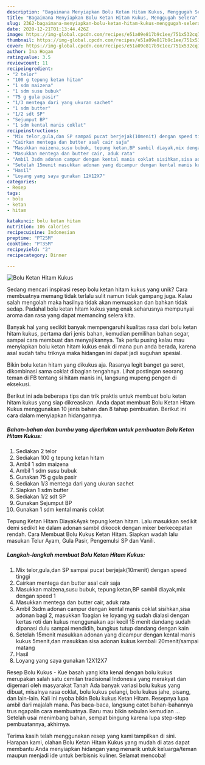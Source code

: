 ```yaml
---
description: "Bagaimana Menyiapkan Bolu Ketan Hitam Kukus, Menggugah Selera"
title: "Bagaimana Menyiapkan Bolu Ketan Hitam Kukus, Menggugah Selera"
slug: 2362-bagaimana-menyiapkan-bolu-ketan-hitam-kukus-menggugah-selera
date: 2020-12-21T01:13:44.426Z
image: https://img-global.cpcdn.com/recipes/e51a09e817b9c1ee/751x532cq70/bolu-ketan-hitam-kukus-foto-resep-utama.jpg
thumbnail: https://img-global.cpcdn.com/recipes/e51a09e817b9c1ee/751x532cq70/bolu-ketan-hitam-kukus-foto-resep-utama.jpg
cover: https://img-global.cpcdn.com/recipes/e51a09e817b9c1ee/751x532cq70/bolu-ketan-hitam-kukus-foto-resep-utama.jpg
author: Ina Hogan
ratingvalue: 3.5
reviewcount: 11
recipeingredient:
- "2 telor"
- "100 g tepung ketan hitam"
- "1 sdm maizena"
- "1 sdm susu bubuk"
- "75 g gula pasir"
- "1/3 mentega dari yang ukuran sachet"
- "1 sdm butter"
- "1/2 sdt SP"
- "Sejumput BP"
- "1 sdm kental manis coklat"
recipeinstructions:
- "Mix telor,gula,dan SP sampai pucat berjejak(10menit) dengan speed tinggi"
- "Cairkan mentega dan butter asal cair saja"
- "Masukkan maizena,susu bubuk, tepung ketan,BP sambil diayak,mix dengan speed 1"
- "Masukkan mentega dan butter cair, aduk rata"
- "Ambil 3sdm adonan campur dengan kental manis coklat sisihkan,sisa adonan bagi 2, masukkan 1bagian ke loyang yg sudah dialasi dengan kertas roti dan kukus menggunakan api kecil 15 menit dandang sudah dipanasi dulu sampai mendidih, bungkus tutup dandang dengan kain"
- "Setelah 15menit masukkan adonan yang dicampur dengan kental manis kukus 5menit,dan masukkan sisa adonan kukus kembali 20menit/sampai matang"
- "Hasil"
- "Loyang yang saya gunakan 12X12X7"
categories:
- Resep
tags:
- bolu
- ketan
- hitam

katakunci: bolu ketan hitam 
nutrition: 106 calories
recipecuisine: Indonesian
preptime: "PT25M"
cooktime: "PT35M"
recipeyield: "2"
recipecategory: Dinner

---
```



![Bolu Ketan Hitam Kukus](https://img-global.cpcdn.com/recipes/e51a09e817b9c1ee/751x532cq70/bolu-ketan-hitam-kukus-foto-resep-utama.jpg)

Sedang mencari inspirasi resep bolu ketan hitam kukus yang unik? Cara membuatnya memang tidak terlalu sulit namun tidak gampang juga. Kalau salah mengolah maka hasilnya tidak akan memuaskan dan bahkan tidak sedap. Padahal bolu ketan hitam kukus yang enak seharusnya mempunyai aroma dan rasa yang dapat memancing selera kita.

Banyak hal yang sedikit banyak mempengaruhi kualitas rasa dari bolu ketan hitam kukus, pertama dari jenis bahan, kemudian pemilihan bahan segar, sampai cara membuat dan menyajikannya. Tak perlu pusing kalau mau menyiapkan bolu ketan hitam kukus enak di mana pun anda berada, karena asal sudah tahu triknya maka hidangan ini dapat jadi suguhan spesial.

Bikin bolu ketan hitam yang dikukus aja. Rasanya legit banget ga seret, dikombinasi sama coklat dibagian tengahnya. Lihat postingan seorang teman di FB tentang si hitam manis ini, langsung mupeng pengen di eksekusi.


Berikut ini ada beberapa tips dan trik praktis untuk membuat bolu ketan hitam kukus yang siap dikreasikan. Anda dapat membuat Bolu Ketan Hitam Kukus menggunakan 10 jenis bahan dan 8 tahap pembuatan. Berikut ini cara dalam menyiapkan hidangannya.

<!--inarticleads1-->

##### Bahan-bahan dan bumbu yang diperlukan untuk pembuatan Bolu Ketan Hitam Kukus:

1. Sediakan 2 telor
1. Sediakan 100 g tepung ketan hitam
1. Ambil 1 sdm maizena
1. Ambil 1 sdm susu bubuk
1. Gunakan 75 g gula pasir
1. Sediakan 1/3 mentega dari yang ukuran sachet
1. Siapkan 1 sdm butter
1. Sediakan 1/2 sdt SP
1. Gunakan Sejumput BP
1. Gunakan 1 sdm kental manis coklat


Tepung Ketan Hitam DiayakAyak tepung ketan hitam. Lalu masukkan sedikit demi sedikit ke dalam adonan sambil dikocok dengan mixer berkecepatan rendah. Cara Membuat Bolu Kukus Ketan Hitam. Siapkan wadah lalu masukan Telur Ayam, Gula Pasir, Pengemulsi SP dan Vanili. 

<!--inarticleads2-->

##### Langkah-langkah membuat Bolu Ketan Hitam Kukus:

1. Mix telor,gula,dan SP sampai pucat berjejak(10menit) dengan speed tinggi
1. Cairkan mentega dan butter asal cair saja
1. Masukkan maizena,susu bubuk, tepung ketan,BP sambil diayak,mix dengan speed 1
1. Masukkan mentega dan butter cair, aduk rata
1. Ambil 3sdm adonan campur dengan kental manis coklat sisihkan,sisa adonan bagi 2, masukkan 1bagian ke loyang yg sudah dialasi dengan kertas roti dan kukus menggunakan api kecil 15 menit dandang sudah dipanasi dulu sampai mendidih, bungkus tutup dandang dengan kain
1. Setelah 15menit masukkan adonan yang dicampur dengan kental manis kukus 5menit,dan masukkan sisa adonan kukus kembali 20menit/sampai matang
1. Hasil
1. Loyang yang saya gunakan 12X12X7


Resep Bolu Kukus - Kue basah yang kita kenal dengan bolu kukus merupakan salah satu cemilan tradisional Indonesia yang merakyat dan digemari oleh masyarakat Tanah Ada banyak variasi bolu kukus yang dibuat, misalnya rasa coklat, bolu kukus pelangi, bolu kukus jahe, pisang, dan lain-lain. Kali ini nyoba bikin Bolu kukus Ketan Hitam. Resepnya lupa ambil dari majalah mana. Pas baca-baca, langsung catet bahan-bahannya trus ngapalin cara membuatnya. Baru mau bikin sebulan kemudian … Setelah usai menimbang bahan, sempat bingung karena lupa step-step pembuatannya, akhirnya. 

Terima kasih telah menggunakan resep yang kami tampilkan di sini. Harapan kami, olahan Bolu Ketan Hitam Kukus yang mudah di atas dapat membantu Anda menyiapkan hidangan yang menarik untuk keluarga/teman maupun menjadi ide untuk berbisnis kuliner. Selamat mencoba!
